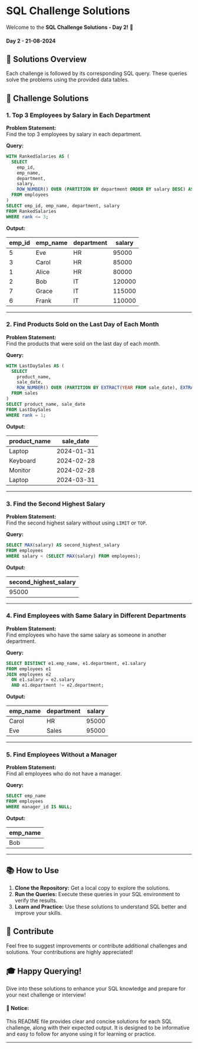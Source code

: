 # SQL Challenge Solutions

Welcome to the **SQL Challenge Solutions - Day 2!** 🎉

#### Day 2 - 21-08-2024

## 🚀 Solutions Overview

Each challenge is followed by its corresponding SQL query. These queries solve the problems using the provided data tables.

## 📜 Challenge Solutions

### 1. **Top 3 Employees by Salary in Each Department**

**Problem Statement:**  
Find the top 3 employees by salary in each department.

**Query:**

```sql
WITH RankedSalaries AS (
  SELECT
    emp_id,
    emp_name,
    department,
    salary,
    ROW_NUMBER() OVER (PARTITION BY department ORDER BY salary DESC) AS rank
  FROM employees
)
SELECT emp_id, emp_name, department, salary
FROM RankedSalaries
WHERE rank <= 3;
```

**Output:**

| emp_id | emp_name | department | salary |
| ------ | -------- | ---------- | ------ |
| 5      | Eve      | HR         | 95000  |
| 3      | Carol    | HR         | 85000  |
| 1      | Alice    | HR         | 80000  |
| 2      | Bob      | IT         | 120000 |
| 7      | Grace    | IT         | 115000 |
| 6      | Frank    | IT         | 110000 |

---

### 2. **Find Products Sold on the Last Day of Each Month**

**Problem Statement:**  
Find the products that were sold on the last day of each month.

**Query:**

```sql
WITH LastDaySales AS (
  SELECT
    product_name,
    sale_date,
    ROW_NUMBER() OVER (PARTITION BY EXTRACT(YEAR FROM sale_date), EXTRACT(MONTH FROM sale_date) ORDER BY sale_date DESC) AS rank
  FROM sales
)
SELECT product_name, sale_date
FROM LastDaySales
WHERE rank = 1;
```

**Output:**

| product_name | sale_date  |
| ------------ | ---------- |
| Laptop       | 2024-01-31 |
| Keyboard     | 2024-02-28 |
| Monitor      | 2024-02-28 |
| Laptop       | 2024-03-31 |

---

### 3. **Find the Second Highest Salary**

**Problem Statement:**  
Find the second highest salary without using `LIMIT` or `TOP`.

**Query:**

```sql
SELECT MAX(salary) AS second_highest_salary
FROM employees
WHERE salary < (SELECT MAX(salary) FROM employees);
```

**Output:**

| second_highest_salary |
| --------------------- |
| 95000                 |

---

### 4. **Find Employees with Same Salary in Different Departments**

**Problem Statement:**  
Find employees who have the same salary as someone in another department.

**Query:**

```sql
SELECT DISTINCT e1.emp_name, e1.department, e1.salary
FROM employees e1
JOIN employees e2
  ON e1.salary = e2.salary
  AND e1.department != e2.department;
```

**Output:**

| emp_name | department | salary |
| -------- | ---------- | ------ |
| Carol    | HR         | 95000  |
| Eve      | Sales      | 95000  |

---

### 5. **Find Employees Without a Manager**

**Problem Statement:**  
Find all employees who do not have a manager.

**Query:**

```sql
SELECT emp_name
FROM employees
WHERE manager_id IS NULL;
```

**Output:**

| emp_name |
| -------- |
| Bob      |

---

## 📚 How to Use

1. **Clone the Repository:** Get a local copy to explore the solutions.
2. **Run the Queries:** Execute these queries in your SQL environment to verify the results.
3. **Learn and Practice:** Use these solutions to understand SQL better and improve your skills.

## 🤝 Contribute

Feel free to suggest improvements or contribute additional challenges and solutions. Your contributions are highly appreciated!

## 🎓 Happy Querying!

Dive into these solutions to enhance your SQL knowledge and prepare for your next challenge or interview!

#### 📜 Notice:

This README file provides clear and concise solutions for each SQL challenge, along with their expected output. It is designed to be informative and easy to follow for anyone using it for learning or practice.

---
